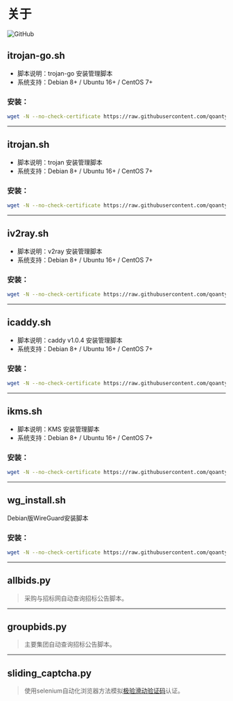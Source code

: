 # 关于

![GitHub](https://img.shields.io/github/license/mashape/apistatus.svg)

## itrojan-go.sh

- 脚本说明：trojan-go 安装管理脚本
- 系统支持：Debian 8+ / Ubuntu 16+ / CentOS 7+

### 安装：
```bash
wget -N --no-check-certificate https://raw.githubusercontent.com/qoanty/koala/master/itrojan-go.sh && chmod +x itrojan-go.sh && bash igrojan-go.sh
```

---
## itrojan.sh

- 脚本说明：trojan 安装管理脚本
- 系统支持：Debian 8+ / Ubuntu 16+ / CentOS 7+

### 安装：
```bash
wget -N --no-check-certificate https://raw.githubusercontent.com/qoanty/koala/master/itrojan.sh && chmod +x itrojan.sh && bash itrojan.sh
```

---
## iv2ray.sh

- 脚本说明：v2ray 安装管理脚本
- 系统支持：Debian 8+ / Ubuntu 16+ / CentOS 7+

### 安装：
```bash
wget -N --no-check-certificate https://raw.githubusercontent.com/qoanty/koala/master/iv2ray.sh && chmod +x iv2ray.sh && bash iv2ray.sh
```

---
## icaddy.sh

- 脚本说明：caddy v1.0.4 安装管理脚本
- 系统支持：Debian 8+ / Ubuntu 16+ / CentOS 7+

### 安装：
```bash
wget -N --no-check-certificate https://raw.githubusercontent.com/qoanty/koala/master/icaddy.sh && chmod +x icaddy.sh && bash icaddy.sh
```

---
## ikms.sh

- 脚本说明：KMS 安装管理脚本
- 系统支持：Debian 8+ / Ubuntu 16+ / CentOS 7+

### 安装：
```bash
wget -N --no-check-certificate https://raw.githubusercontent.com/qoanty/koala/master/ikms.sh && chmod +x ikms.sh && bash ikms.sh
```

---
## wg_install.sh

Debian版WireGuard安装脚本

### 安装：
```bash
wget -N --no-check-certificate https://raw.githubusercontent.com/qoanty/koala/master/wg_install.sh && chmod +x wg_install.sh && bash wg_install.sh
```

---
## allbids.py

> 采购与招标网自动查询招标公告脚本。

---
## groupbids.py

> 主要集团自动查询招标公告脚本。

---
## sliding_captcha.py

> 使用selenium自动化浏览器方法模拟[极验滑动验证码](https://www.geetest.com/type/)认证。
